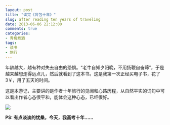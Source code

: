 ```yaml
---
layout: post
title: "读完《背包十年》"
slug: after reading ten years of traveling
date: 2013-06-06 22:12:00
comments: true
categories:
- 青梅煮酒
tags:
- 读书
- 旅行
---
```

年龄越大，越有种对失去自由的恐惧。“老牛自知夕阳晚，不用扬鞭自奋蹄”，于是越来越想走得远点儿，然后就看到了这本书。这是我第一次正经买电子书，花了3￥，用了五天的时间。

这是本游记，主要讲的是作者十年旅行的见闻和心路历程，从自然平实的词句中可以看出作者心态很平和，能体会这种心态，已经很好。

![](http://pic.yupoo.com/leninlee/CUTfChw6/medium.jpg)

**PS: 有点淡淡的忧桑，今天，我高考十年……**
